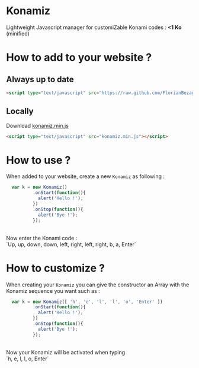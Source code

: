 Konamiz
=======

Lightweight Javascript manager for customiZable Konami codes : **<1 Ko** (minified)

How to add to your website ?
============================

Always up to date
-----------------
````html
<script type="text/javascript" src="https://raw.github.com/FlorianBezagu/Konamiz/master/konamiz.min.js"></script>
````


Locally
-------
Download [konamiz.min.js](https://raw.github.com/FlorianBezagu/Konamiz/master/konamiz.min.js])
<br>
````html
<script type="text/javascript" src="konamiz.min.js"></script>
````

How to use ?
============
When added to your website, create a new `Konamiz` as following :
<br>
````javascript
  var k = new Konamiz()
          .onStart(function(){
            alert('Hello !');
          })
          .onStop(function(){
            alert('Bye !');
          });
````
<br>
Now enter the Konami code :
<br>
`Up, up, down, down, left, right, left, right, b, a, Enter`

How to customize ?
==================
When creating your `Konamiz` you can give the constructor an Array with the Konamiz sequence you want such as :
<br>
````javascript
  var k = new Konamiz([ 'h', 'e', 'l', 'l', 'o', 'Enter' ])
          .onStart(function(){
            alert('Hello !');
          })
          .onStop(function(){
            alert('Bye !');
          });
````
<br>
Now your Konamiz will be activated when typing
<br>
`h, e, l, l, o, Enter`

